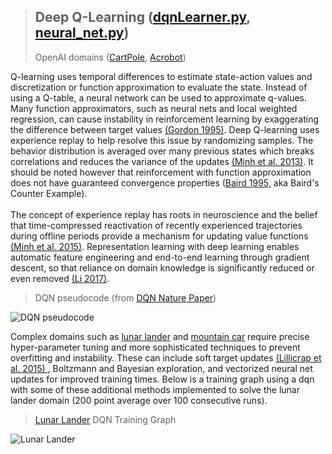 > ## Deep Q-Learning (<a href="https://github.com/jlm429/RL/blob/master/dqn/dqnLearner.py">dqnLearner.py</a>, <a href="https://github.com/jlm429/RL/blob/master/dqn/neural_net.py">neural_net.py</a>)  
> OpenAI domains (<a href="https://gym.openai.com/envs/CartPole-v0/">CartPole</a>, <a href="https://gym.openai.com/envs/Acrobot-v1/">Acrobot</a>)

Q-learning uses temporal differences to estimate state-action values and discretization or function approximation to evaluate the state.
Instead of using a Q-table, a neural network can be used to approximate q-values. Many function
approximators, such as neural nets and local weighted regression, can cause instability in reinforcement
learning by exaggerating the difference between target values 
<a href="https://www.sciencedirect.com/science/article/pii/B9781558603776500402"> (Gordon 1995)</a>. Deep Q-learning 
uses experience replay to help resolve this issue by randomizing samples. The 
behavior distribution is averaged over many previous states which breaks correlations and reduces the
variance of the updates <a href="https://arxiv.org/pdf/1312.5602.pdf"> (Minh et al. 2013)</a>. It should be noted however that reinforcement with function 
approximation does not have guaranteed convergence properties (<a href="http://www.leemon.com/papers/1995b.pdf">Baird 1995,</a> aka Baird's Counter Example).  
<br>
The concept of experience replay has roots in neuroscience
and the belief that time-compressed reactivation of recently experienced trajectories during offline periods
provide a mechanism for updating value functions <a href="https://storage.googleapis.com/deepmind-media/dqn/DQNNaturePaper.pdf"> (Minh et al. 2015)</a>. 
Representation learning with deep learning enables automatic feature engineering and end-to-end learning through gradient descent, so that
reliance on domain knowledge is significantly reduced or even removed
<a href="https://arxiv.org/pdf/1701.07274.pdf"> (Li 2017)</a>.  

>DQN pseudocode (from <a href="https://storage.googleapis.com/deepmind-media/dqn/DQNNaturePaper.pdf"> DQN Nature Paper</a>)

![DQN pseudocode](https://github.com/jlm429/RL/blob/master/images/dqnpseudocode.PNG)

Complex domains such as <a href="https://gym.openai.com/envs/LunarLander-v2/">lunar lander</a> and 
<a href="https://gym.openai.com/envs/MountainCarContinuous-v0/"> mountain car</a> require precise hyper-parameter tuning and more sophisticated
techniques to prevent overfitting and instability.  These can include soft target updates 
<a href="https://arxiv.org/pdf/1509.02971.pdf"> (Lillicrap et al. 2015) </a>, Boltzmann and Bayesian exploration, and 
vectorized neural net updates for improved training times.  Below is a training graph using a dqn with some of these additional methods implemented 
to solve the lunar lander domain (200 point average over 100 consecutive runs).   

><a href="https://gym.openai.com/envs/LunarLander-v2/"> Lunar Lander</a> DQN Training Graph  

![Lunar Lander](https://github.com/jlm429/RL/blob/master/images/lunarlander.PNG)

